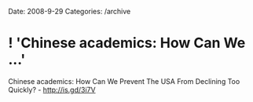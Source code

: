 Date: 2008-9-29
Categories: /archive

# ! 'Chinese academics: How Can We ...'

Chinese academics: How Can We Prevent The USA From Declining Too Quickly? - http://is.gd/3i7V
